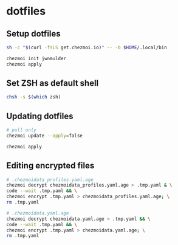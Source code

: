 # dotfiles

## Setup dotfiles

```bash
sh -c "$(curl -fsLS get.chezmoi.io)" -- -b $HOME/.local/bin

chezmoi init jwnmulder
chezmoi apply
```

## Set ZSH as default shell

```bash
chsh -s $(which zsh)
```

## Updating dotfiles

```bash
# pull only
chezmoi update --apply=false

chezmoi apply
```

## Editing encrypted files

```bash
# .chezmoidata_profiles.yaml.age
chezmoi decrypt chezmoidata_profiles.yaml.age > .tmp.yaml & \
code --wait .tmp.yaml && \
chezmoi encrypt .tmp.yaml > chezmoidata_profiles.yaml.age; \
rm .tmp.yaml

# .chezmoidata.yaml.age
chezmoi decrypt chezmoidata.yaml.age > .tmp.yaml && \
code --wait .tmp.yaml && \
chezmoi encrypt .tmp.yaml > chezmoidata.yaml.age; \
rm .tmp.yaml
```
